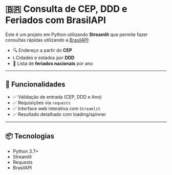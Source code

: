 # 🇧🇷 Consulta de CEP, DDD e Feriados com BrasilAPI

Este é um projeto em Python utilizando **Streamlit** que permite fazer consultas rápidas utilizando a [BrasilAPI](https://brasilapi.com.br):

- 🔍 Endereço a partir do **CEP**
- 📞 Cidades e estados por **DDD**
- 📅 Lista de **feriados nacionais** por ano

---

## 🚀 Funcionalidades

- ✅ Validação de entrada (CEP, DDD e Ano)
- ✅ Requisições via `requests`
- ✅ Interface web interativa com `Streamlit`
- ✅ Resultado detalhado com loading/spinner

---

## 📦 Tecnologias

- Python 3.7+
- Streamlit
- Requests
- BrasilAPI
